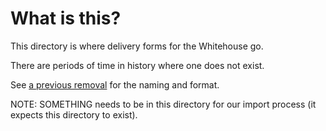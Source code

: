 # What is this?

This directory is where delivery forms for the Whitehouse go.

There are periods of time in history where one does not exist.

See [a previous removal](https://github.com/resistbot/contact-officials/pull/314/files) for the naming and format.

NOTE: SOMETHING needs to be in this directory for our import process (it expects this directory to exist).
